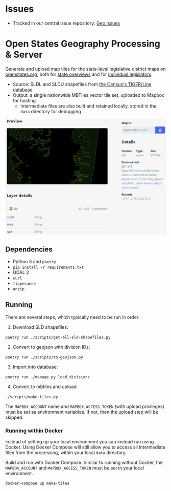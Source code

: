 # Issues

- Tracked in our central issue repository: [Geo Issues](https://github.com/openstates/issues/issues?q=is%3Aopen+label%3Adata%3Ageo+label%3Ainfrastructure%3Ageo)

# Open States Geography Processing & Server

Generate and upload map tiles for the state-level legislative district maps on [openstates.org](https://openstates.org/), both for [state overviews](https://openstates.org/ca/) and for [individual legislators](https://openstates.org/person/tim-ashe-4mV4UFZqI2WsxsnYXLM8Vb/).

- Source: SLDL and SLDU shapefiles from [the Census's TIGER/Line database](https://www.census.gov/geo/maps-data/data/tiger-line.html)
- Output: a single nationwide MBTiles vector tile set, uploaded to Mapbox for hosting
  - Intermediate files are also built and retained locally, stored in the `data` directory for debugging

![](tileset-screenshot.png)

## Dependencies

- Python 3 and `poetry`
- `pip install -r requirements.txt`
- GDAL 2
- `curl`
- `tippecanoe`
- `unzip`

## Running

There are several steps, which typically need to be run in order:

1) Download SLD shapefiles:

  `poetry run ./scripts/get-all-sld-shapefiles.py`

2) Convert to geojson with division IDs:

  `poetry run ./scripts/to-geojson.py`

3) Import into database:

  `poetry run ./manage.py load_divisions`

4) Convert to mbtiles and upload:

  `./scripts/make-tiles.py`

  The `MAPBOX_ACCOUNT` name and `MAPBOX_ACCESS_TOKEN` (with upload privileges) must be set as environment variables. If not, then the upload step will be skipped.

### Running within Docker

Instead of setting up your local environment you can instead run using Docker. Using Docker Compose will still allow you to access all intermediate files from the processing, within your local `data` directory.

Build and run with Docker Compose. Similar to running without Docker, the `MAPBOX_ACCOUNT` and `MAPBOX_ACCESS_TOKEN` must be set in your local environment.

```
docker-compose up make-tiles
```
